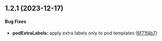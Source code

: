 ## 1.2.1 (2023-12-17)


#### Bug Fixes

* **podExtraLabels:**  apply extra labels only to pod templates ([6f71f4b7](https://github.com/SysbeeTech/kubedeploy/commit/6f71f4b76b1b639218bcac85a3b836456582f42b))
